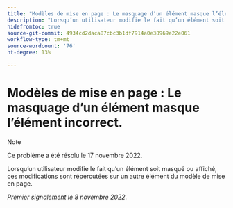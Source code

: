 ```yaml
---
title: "Modèles de mise en page : Le masquage d’un élément masque l’élément incorrect."
description: "Lorsqu’un utilisateur modifie le fait qu’un élément soit masqué ou affiché, ces modifications sont répercutées sur un autre élément du modèle de mise en page."
hidefromtoc: true
source-git-commit: 4934cd2daca87cbc3b1df7914a0e38969e22e061
workflow-type: tm+mt
source-wordcount: '76'
ht-degree: 13%

---
```



# Modèles de mise en page : Le masquage d’un élément masque l’élément incorrect.

>[!NOTE]
>
>Ce problème a été résolu le 17 novembre 2022.

Lorsqu’un utilisateur modifie le fait qu’un élément soit masqué ou affiché, ces modifications sont répercutées sur un autre élément du modèle de mise en page.

_Premier signalement le 8 novembre 2022._



